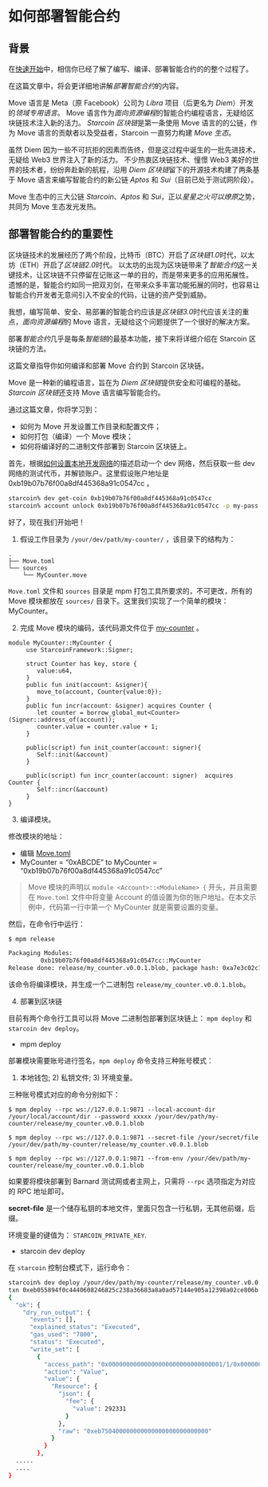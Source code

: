 # 如何部署智能合约

## 背景

在[快速开始](./02-quick-start.md)中，相信你已经了解了编写、编译、部署智能合约的的整个过程了。

在这篇文章中，将会更详细地讲解*部署智能合约*的内容。

Move 语言是 Meta（原 Facebook）公司为 *Libra* 项目（后更名为 *Diem*）开发的*领域专用语言*。
Move 语言作为*面向资源编程*的智能合约编程语言，无疑给区块链技术注入新的活力。
*Starcoin 区块链*是第一条使用 Move 语言的的公链，作为 Move 语言的贡献者以及受益者，Starcoin 一直努力构建 *Move 生态*。

虽然 Diem 因为一些不可抗拒的因素而告终，但是这过程中诞生的一批先进技术，无疑给 Web3 世界注入了新的活力。
不少热衷区块链技术、憧憬 Web3 美好的世界的技术者，纷纷奔赴新的航程，沿用 *Diem 区块链*留下的开源技术构建了两条基于 Move 语言来编写智能合约的新公链 *Aptos* 和 *Sui*（目前已处于测试网阶段）。

Move 生态中的三大公链 *Starcoin*、*Aptos* 和 *Sui*，正以*星星之火可以燎原*之势，共同为 Move 生态发光发热。

## 部署智能合约的重要性

区块链技术的发展经历了两个阶段，比特币（BTC）开启了*区块链1.0*时代，以太坊（ETH）开启了*区块链2.0*时代。
以太坊的出现为区块链带来了*智能合约*这一关键技术，让区块链不只停留在记账这一单的目的，而是带来更多的应用拓展性。
遗憾的是，智能合约如同一把双刃剑，在带来众多丰富功能拓展的同时，也容易让智能合约开发者无意间引入不安全的代码，让链的资产受到威胁。

我想，编写简单、安全、易部署的智能合约应该是*区块链3.0*时代应该关注的重点，*面向资源编程*的 Move 语言，无疑给这个问题提供了一个很好的解决方案。

部署*智能合约*几乎是每条*智能链*的最基本功能，接下来将详细介绍在 Starcoin 区块链的方法。

这篇文章指导你如何编译和部署 Move 合约到 Starcoin 区块链。

Move 是一种新的编程语言，旨在为 *Diem 区块链*提供安全和可编程的基础。*Starcoin 区块链*还支持 Move 语言编写智能合约。

通过这篇文章，你将学习到：

- 如何为 Move 开发设置工作目录和配置文件；
- 如何打包（编译）一个 Move 模块；
- 如何将编译好的二进制文件部署到 Starcoin 区块链上。

首先，根据[如何设置本地开发网络](../02-getting-started/02-setup/03-dev-network.md)的描述启动一个 dev 网络，然后获取一些 dev 网络的测试代币，并解锁账户。这里假设账户地址是 0xb19b07b76f00a8df445368a91c0547cc 。

```bash
starcoin% dev get-coin 0xb19b07b76f00a8df445368a91c0547cc
starcoin% account unlock 0xb19b07b76f00a8df445368a91c0547cc -p my-pass
```

好了，现在我们开始吧！

1. 假设工作目录为 `/your/dev/path/my-counter/` ，该目录下的结构为：

```
.
├── Move.toml
└── sources
    └── MyCounter.move
```

`Move.toml` 文件和 `sources` 目录是 mpm 打包工具所要求的，不可更改，所有的 Move 模块都放在 `sources/` 目录下。这里我们实现了一个简单的模块：MyCounter。

2. 完成 Move 模块的编码，该代码源文件位于 [my-counter](https://github.com/starcoinorg/starcoin-cookbook/blob/main/examples/my-counter/sources/MyCounter.move) 。

```
module MyCounter::MyCounter {
     use StarcoinFramework::Signer;

     struct Counter has key, store {
        value:u64,
     }
     public fun init(account: &signer){
        move_to(account, Counter{value:0});
     }
     public fun incr(account: &signer) acquires Counter {
        let counter = borrow_global_mut<Counter>(Signer::address_of(account));
        counter.value = counter.value + 1;
     }

     public(script) fun init_counter(account: signer){
        Self::init(&account)
     }

     public(script) fun incr_counter(account: signer)  acquires Counter {
        Self::incr(&account)
     }
}
```

3. 编译模块。

修改模块的地址：

- 编辑 [Move.toml](https://github.com/starcoinorg/starcoin-cookbook/blob/main/examples/my-counter/Move.toml)
- MyCounter = “0xABCDE” to MyCounter = “0xb19b07b76f00a8df445368a91c0547cc”

> Move 模块的声明以 `module <Account>::<ModuleName> {` 开头，并且需要在 `Move.toml` 文件中将变量 Account 的值设置为你的账户地址。在本文示例中，代码第一行中第一个 MyCounter 就是需要设置的变量。

然后，在命令行中运行：

```bash
$ mpm release

Packaging Modules:
         0xb19b07b76f00a8df445368a91c0547cc::MyCounter
Release done: release/my_counter.v0.0.1.blob, package hash: 0xa7e3c02c102c85708c6fa8c9f84064d09cf530b9581278aa92568d67131c3b6d
```

该命令将编译模块，并生成一个二进制包 `release/my_counter.v0.0.1.blob`。

4. 部署到区块链

目前有两个命令行工具可以将 Move 二进制包部署到区块链上：
`mpm deploy` 和 `starcoin dev deploy`。

- mpm deploy

部署模块需要账号进行签名，`mpm deploy` 命令支持三种账号模式：
1) 本地钱包; 2) 私钥文件; 3) 环境变量。

三种账号模式对应的命令分别如下：

```
$ mpm deploy --rpc ws://127.0.0.1:9871 --local-account-dir /your/local/account/dir --password xxxxx /your/dev/path/my-counter/release/my_counter.v0.0.1.blob

$ mpm deploy --rpc ws://127.0.0.1:9871 --secret-file /your/secret/file /your/dev/path/my-counter/release/my_counter.v0.0.1.blob

$ mpm deploy --rpc ws://127.0.0.1:9871 --from-env /your/dev/path/my-counter/release/my_counter.v0.0.1.blob
```

如果要将模块部署到 Barnard 测试网或者主网上，只需将 `--rpc` 选项指定为对应的 RPC 地址即可。

**secret-file** 是一个储存私钥的本地文件，里面只包含一行私钥，无其他前缀，后缀。

环境变量的键值为： `STARCOIN_PRIVATE_KEY`.

- starcoin dev deploy 

在 `starcoin` 控制台模式下，运行命令：

```bash
starcoin% dev deploy /your/dev/path/my-counter/release/my_counter.v0.0.1.blob -s 0xb19b07b76f00a8df445368a91c0547cc -b
txn 0xeb055894f0c4440608246825c238a36683a8a0ad57144e905a12398a02ce806b submitted.
{
  "ok": {
    "dry_run_output": {
      "events": [],
      "explained_status": "Executed",
      "gas_used": "7800",
      "status": "Executed",
      "write_set": [
        {
          "access_path": "0x00000000000000000000000000000001/1/0x00000000000000000000000000000001::TransactionFee::TransactionFee<0x00000000000000000000000000000001::STC::STC>",
          "action": "Value",
          "value": {
            "Resource": {
              "json": {
                "fee": {
                  "value": 292331
                }
              },
              "raw": "0xeb750400000000000000000000000000"
            }
          }
        },
  .....
  ....
}
```
